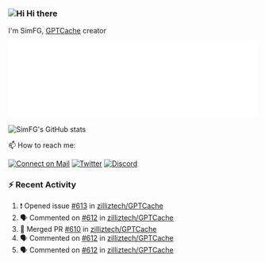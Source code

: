 ### <img src='https://qpluspicture.oss-cn-beijing.aliyuncs.com/6LjjQA/Hi.gif' alt='Hi' width="24"/> Hi there

I'm SimFG, [GPTCache](https://github.com/zilliztech/GPTCache) creator

![Metrics 👋](/metrics.plugin.followup.user.svg)

![SimFG's GitHub stats](https://github-readme-stats.vercel.app/api?username=SimFG&show_icons=true&theme=radical&count_private=true)

📫 How to reach me:

[![Connect on Mail](https://img.shields.io/badge/Ask%20me-anything-1abc9c.svg)](mailto:1142838399@qq.com)
[![Twitter](https://img.shields.io/twitter/follow/FogSim?style=social)](https://twitter.com/FogSim)
[![Discord](https://img.shields.io/discord/1092648432495251507?label=Discord&logo=discord)](https://discord.gg/Q8C6WEjSWV)

### :zap: Recent Activity

<!--START_SECTION:activity-->
1. ❗️ Opened issue [#613](https://github.com/zilliztech/GPTCache/issues/613) in [zilliztech/GPTCache](https://github.com/zilliztech/GPTCache)
2. 🗣 Commented on [#612](https://github.com/zilliztech/GPTCache/issues/612) in [zilliztech/GPTCache](https://github.com/zilliztech/GPTCache)
3. 🎉 Merged PR [#610](https://github.com/zilliztech/GPTCache/pull/610) in [zilliztech/GPTCache](https://github.com/zilliztech/GPTCache)
4. 🗣 Commented on [#612](https://github.com/zilliztech/GPTCache/issues/612) in [zilliztech/GPTCache](https://github.com/zilliztech/GPTCache)
5. 🗣 Commented on [#612](https://github.com/zilliztech/GPTCache/issues/612) in [zilliztech/GPTCache](https://github.com/zilliztech/GPTCache)
<!--END_SECTION:activity-->

